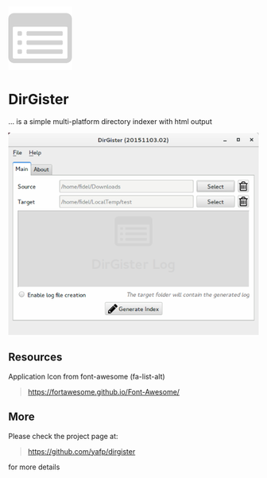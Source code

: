 ![Logo](https://raw.githubusercontent.com/yafp/dirgister/master/images/fa-list-alt_128_0_d3d3d3_none.png)


# DirGister
... is a simple multi-platform directory indexer with html output

![ScreenShot](https://raw.githubusercontent.com/yafp/dirgister/master/docs/screenshot_mainui.png)


## Resources
Application Icon from font-awesome (fa-list-alt)

> https://fortawesome.github.io/Font-Awesome/


## More
Please check the project page at:

> https://github.com/yafp/dirgister

for more details
